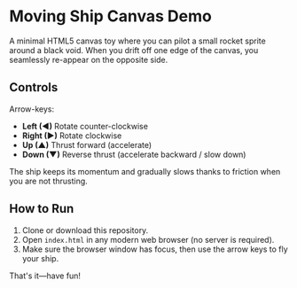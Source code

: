 # Moving Ship Canvas Demo

A minimal HTML5 canvas toy where you can pilot a small rocket sprite around a black void. When you drift off one edge of the canvas, you seamlessly re-appear on the opposite side.

## Controls

Arrow-keys:

- **Left (◀)** Rotate counter-clockwise
- **Right (▶)** Rotate clockwise
- **Up (▲)** Thrust forward (accelerate)
- **Down (▼)** Reverse thrust (accelerate backward / slow down)

The ship keeps its momentum and gradually slows thanks to friction when you are not thrusting.

## How to Run

1. Clone or download this repository.
2. Open `index.html` in any modern web browser (no server is required).
3. Make sure the browser window has focus, then use the arrow keys to fly your ship.

That's it—have fun!
